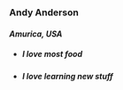 ### Andy Anderson
#### _Amurica, USA_

 * ##### I love most food

 * ##### I love learning new stuff

